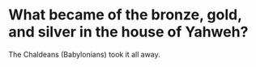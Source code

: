 # What became of the bronze, gold, and silver in the house of Yahweh?

The Chaldeans (Babylonians) took it all away.
